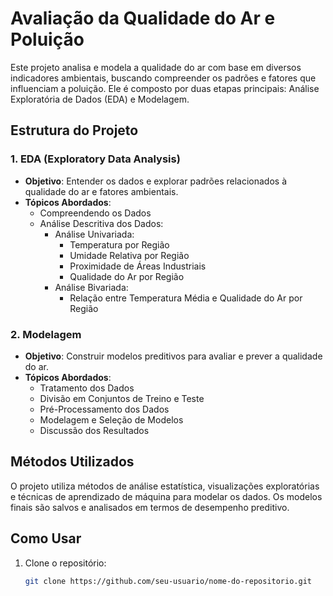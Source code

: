 # Avaliação da Qualidade do Ar e Poluição

Este projeto analisa e modela a qualidade do ar com base em diversos indicadores ambientais, buscando compreender os padrões e fatores que influenciam a poluição. Ele é composto por duas etapas principais: Análise Exploratória de Dados (EDA) e Modelagem.

## Estrutura do Projeto

### 1. EDA (Exploratory Data Analysis)
- **Objetivo**: Entender os dados e explorar padrões relacionados à qualidade do ar e fatores ambientais.
- **Tópicos Abordados**:
  - Compreendendo os Dados
  - Análise Descritiva dos Dados:
    - Análise Univariada:
      - Temperatura por Região
      - Umidade Relativa por Região
      - Proximidade de Áreas Industriais
      - Qualidade do Ar por Região
    - Análise Bivariada:
      - Relação entre Temperatura Média e Qualidade do Ar por Região

### 2. Modelagem
- **Objetivo**: Construir modelos preditivos para avaliar e prever a qualidade do ar.
- **Tópicos Abordados**:
  - Tratamento dos Dados
  - Divisão em Conjuntos de Treino e Teste
  - Pré-Processamento dos Dados
  - Modelagem e Seleção de Modelos
  - Discussão dos Resultados

## Métodos Utilizados
O projeto utiliza métodos de análise estatística, visualizações exploratórias e técnicas de aprendizado de máquina para modelar os dados. Os modelos finais são salvos e analisados em termos de desempenho preditivo.

## Como Usar
1. Clone o repositório:
   ```bash
   git clone https://github.com/seu-usuario/nome-do-repositorio.git

